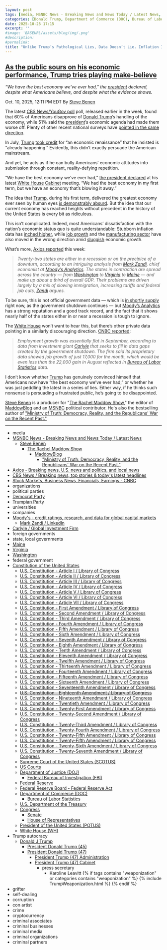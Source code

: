 ```yaml
---
layout: post
tags: [media, MSNBC News - Breaking News and News Today / Latest News, Steve Benen, The Rachel Maddow Show, MaddowBlog, “Ministry of Truth –  Democracy Reality and the Republicans’ War on the Recent Past.”, Axios - Breaking news U.S. news and politics and local news, CBS News / Breaking news top stories & today’s latest headlines, Stock Markets Business News Financials Earnings - CNBC, organizations, political parties, Democrat Party, Trumpian Party, universities, companies, Moody’s - credit ratings research and data for global capital markets, Mark Zandi / LinkedIn, Carlyle / Global Investment Firm, foreign governments, state local governments, Maine, Virginia, Washington, federal government, Constitution of the United States, U.S. Constitution - Article I / Library of Congress, U.S. Constitution - Article II / Library of Congress, U.S. Constitution - Article III / Library of Congress, U.S. Constitution - Article IV / Library of Congress, U.S. Constitution - Article V / Library of Congress, U.S. Constitution - Article VI / Library of Congress, U.S. Constitution - Article VII / Library of Congress, U.S. Constitution - First Amendment / Library of Congress, U.S. Constitution - Second Amendment / Library of Congress, U.S. Constitution - Third Amendment / Library of Congress, U.S. Constitution - Fourth Amendment / Library of Congress, U.S. Constitution - Fifth Amendment / Library of Congress, U.S. Constitution - Sixth Amendment / Library of Congress, U.S. Constitution - Seventh Amendment / Library of Congress, U.S. Constitution - Eighth Amendment / Library of Congress, U.S. Constitution - Tenth Amendment / Library of Congress, U.S. Constitution - Eleventh Amendment / Library of Congress, U.S. Constitution - Twelfth Amendment / Library of Congress, U.S. Constitution - Thirteenth Amendment / Library of Congress, U.S. Constitution - Fourteenth Amendment / Library of Congress, U.S. Constitution - Fifteenth Amendment / Library of Congress, U.S. Constitution - Sixteenth Amendment / Library of Congress, U.S. Constitution - Seventeenth Amendment / Library of Congress, U.S. Constitution - Eighteenth Amendment / Library of Congress, U.S. Constitution - Nineteenth Amendment / Library of Congress, U.S. Constitution - Twentieth Amendment / Library of Congress, U.S. Constitution - Twenty-First Amendment / Library of Congress, U.S. Constitution - Twenty-Second Amendment / Library of Congress, U.S. Constitution - Twenty-Third Amendment / Library of Congress, U.S. Constitution - Twenty-Fourth Amendment / Library of Congress, U.S. Constitution - Twenty-Fifth Amendment / Library of Congress, U.S. Constitution - Twenty-Fifth Amendment / Library of Congress, U.S. Constitution - Twenty-Sixth Amendment / Library of Congress, U.S. Constitution - Twenty-Seventh Amendment / Library of Congress, Supreme Court of the United States (SCOTUS), US Courts, Department of Justice (DOJ), Federal Bureau of Investigation (FBI), Federal Reserve, Federal Reserve Board - Federal Reserve Act, Department of Commerce (DOC), Bureau of Labor Statistics, U.S. Department of the Treasury, Congress, Senate, House of Representatives, President of the United States (POTUS), White House (WH), Trump autocracy, Donald J Trump, President Donald Trump (45), President Donald Trump (47), President Trump (47) Administration, President Trump (47) Cabinet, press secretary, Karoline Leavitt, grifter, self-dealing, corruption, con artist, crime, cryptocurrency, criminal associates, criminal businesses, criminal media, criminal organizations, criminal partners]
categories: [Donald Trump, Department of Commerce (DOC), Bureau of Labor Statistics (BLS), inflation, economy]
date: 2025-10-25 17:15
excerpt: ''
#image: 'BASEURL/assets/blog/img/.png'
#description:
#permalink:
title: "Unlike Trump’s Pathological Lies, Data Doesn’t Lie. Inflation Is Up, Economy Is Down"
---
```



## [As the public sours on his economic performance, Trump tries playing make-believe](https://www.msnbc.com/rachel-maddow-show/maddowblog/public-sours-economic-performance-trump-tries-playing-make-believe-rcna236900)

*“We have the best economy we’ve ever had,” the [president](https://www.whitehouse.gov/) declared, despite what Americans believe, and despite what the evidence shows.*

Oct. 10, 2025, 12:11 PM EDT
By [Steve Benen](https://www.msnbc.com/author/steve-benen-ncpn433601)

The latest [CBS News/YouGov poll](https://www.cbsnews.com/news/cbs-news-poll-shutdown-trump-democrats-republicans/) poll, released earlier in the week, found that 60% of Americans disapprove of [Donald Trump](https://www.msnbc.com/rachel-maddow-show/maddowblog/-took-freedom-speech-away-first-amendment-trump-says-quiet-part-loud-rcna236600)’s handling of the economy, while 51% said the [president](https://www.whitehouse.gov/)’s economic agenda had made them worse off. Plenty of other recent national surveys have [pointed in the same direction](https://www.msnbc.com/rachel-maddow-show/maddowblog/public-rejects-economic-performance-trump-pitches-alternate-reality-rcna232414).

In July, [Trump](https://www.donaldjtrump.com/) [took credit](https://truthsocial.com/@realDonaldTrump/114784201810637218) for “an economic renaissance” that he insisted is “already happening.” Evidently, this didn’t exactly persuade the American mainstream.

And yet, he acts as if he can bully Americans’ economic attitudes into submission through constant, reality-defying repetition.

“We have the best economy we’ve ever had,” [the president declared](https://rollcall.com/factbase/trump/transcript/donald-trump-remarks-cabinet-meeting-october-9-2025/) at his latest [White House](https://www.whitehouse.gov/) [Cabinet](https://www.whitehouse.gov/administration/the-cabinet/) meeting. “We had the best economy in my first term, but we have an economy that’s blowing it away.”

The idea that [Trump](https://www.donaldjtrump.com/), during his first term, delivered the greatest economy ever seen by human eyes [is demonstrably absurd](https://www.msnbc.com/rachel-maddow-show/maddowblog/republican-convention-2024-trump-rewrite-history-economy-rcna162102). But the idea that our current economy has reached heights without precedent in the history of the United States is every bit as ridiculous.

This isn’t complicated. Indeed, most Americans’ dissatisfaction with the nation’s economic status quo is quite understandable: Stubborn inflation data has [inched higher](https://www.msnbc.com/rachel-maddow-show/maddowblog/white-house-rolls-weak-new-pitch-economy-trump-slump-continues-rcna229781), while [job growth](https://www.msnbc.com/rachel-maddow-show/maddowblog/white-house-rolls-weak-new-pitch-economy-trump-slump-continues-rcna229781) and the [manufacturing sector](https://www.msnbc.com/opinion/msnbc-opinion/trump-tariffs-economy-manufacturing-ism-rcna228790) have also moved in the wrong direction amid [sluggish](https://www.msnbc.com/rachel-maddow-show/maddowblog/us-economy-cools-trump-points-phenomenal-numbers-dont-exist-rcna223119) economic growth.

What’s more, [Axios reported](https://www.axios.com/newsletters/axios-macro-a4b56420-a516-11f0-8a32-b1c1571dfd59.html) this week:

> *Twenty-two states are either in a recession or on the precipice of a downturn, according to an intriguing analysis from [Mark Zandi](https://www.linkedin.com/in/mark-zandi-667086350/), chief economist at [Moody’s Analytics](https://www.moodys.com/). The states in contraction are spread across the country — from [Washington](https://www.wa.gov/) to [Virginia](https://www.virginia.gov/) to [Maine](https://www.maine.gov/) — and make up about a third of overall GDP. Their problems are driven largely by a mix of slowing immigration, increasing tariffs and federal job cuts, [Zandi](https://www.linkedin.com/in/mark-zandi-667086350/) argues.*

To be sure, this is not official government data — which is [in shortly supply](https://www.msnbc.com/rachel-maddow-show/maddowblog/government-shutdown-leaves-americans-dark-latest-job-numbers-rcna235502) right now, as the government shutdown continues — but [Moody’s Analytics](https://www.moodys.com/) has a strong reputation and a good track record, and the fact that it shows nearly half of the states either in or near a recession is tough to ignore.

The [White House](https://www.whitehouse.gov/) won’t want to hear this, but there’s other private data pointing in a similarly discouraging direction. [CNBC reported](https://www.cnbc.com/2025/10/07/the-shutdown-meant-no-jobs-report-carlyles-analysis-shows-it-would-have-been-pretty-bad.html):

> *Employment growth was essentially flat in September, according to data from investment giant [Carlyle](https://www.carlyle.com/) that seeks to fill in data gaps created by the government shutdown. The firm said its proprietary data showed job growth of just 17,000 for the month, which would be even less than the 22,000 gain in August reflected in [Bureau of Labor Statistics](https://www.bls.gov/) data.*

I don’t know whether [Trump](https://www.donaldjtrump.com/) has genuinely convinced himself that Americans now have “the best economy we’ve ever had,” or whether he was just peddling the latest in a series of lies. Either way, if he thinks such nonsense is persuading a frustrated public, he’s going to be disappointed.

[Steve Benen](https://www.msnbc.com/author/steve-benen-ncpn433601) is a producer for "[The Rachel Maddow Show](https://www.msnbc.com/rachel-maddow-show)," the editor of [MaddowBlog](https://www.msnbc.com/rachel-maddow-show) and an [MSNBC](https://www.msnbc.com/) political contributor. He's also the bestselling author of ["Ministry of Truth: Democracy, Reality, and the Republicans' War on the Recent Past."](https://www.harpercollins.com/products/ministry-of-truth-steve-benen)

----
- media
- [MSNBC News - Breaking News and News Today / Latest News](https://www.msnbc.com/)
    - [Steve Benen](https://www.msnbc.com/author/steve-benen-ncpn433601)
        - [The Rachel Maddow Show](https://www.msnbc.com/rachel-maddow-show)
            - [MaddowBlog](https://www.msnbc.com/rachel-maddow-show)
                - ["Ministry of Truth: Democracy, Reality, and the Republicans' War on the Recent Past."](https://www.harpercollins.com/products/ministry-of-truth-steve-benen)
- [Axios - Breaking news, U.S. news and politics, and local news](https://www.axios.com/)
- [CBS News / Breaking news, top stories & today's latest headlines](https://www.cbsnews.com/)
- [Stock Markets, Business News, Financials, Earnings - CNBC](https://www.cnbc.com/)
- organizations
- political parties
- [Democrat Party](https://www.democrats.org/)
- [Trumpian Party](https://www.gop.com/)
- universities
- companies
- [Moody's - credit ratings, research, and data for global capital markets](https://www.moodys.com/)
    - [Mark Zandi / LinkedIn](https://www.linkedin.com/in/mark-zandi-667086350/)
- [Carlyle / Global Investment Firm](https://www.carlyle.com/)
- foreign governments
- state, local governments 
- [Maine](https://www.maine.gov/)
- [Virginia](https://www.virginia.gov/)
- [Washington](https://www.wa.gov/)
- federal government
- [Constitution of the United States](https://constitution.congress.gov/constitution/)
    - [U.S. Constitution - Article I / Library of Congress](https://constitution.congress.gov/constitution/article-1/)
    - [U.S. Constitution - Article II / Library of Congress](https://constitution.congress.gov/constitution/article-2/)
    - [U.S. Constitution - Article III / Library of Congress](https://constitution.congress.gov/constitution/article-3/)
    - [U.S. Constitution - Article IV / Library of Congress](https://constitution.congress.gov/constitution/article-4/)
    - [U.S. Constitution - Article V / Library of Congress](https://constitution.congress.gov/constitution/article-5/)
    - [U.S. Constitution - Article VI / Library of Congress](https://constitution.congress.gov/constitution/article-6/)
    - [U.S. Constitution - Article VII / Library of Congress](https://constitution.congress.gov/constitution/article-7/)
    - [U.S. Constitution - First Amendment /  Library of Congress](https://constitution.congress.gov/constitution/amendment-1/)
    - [U.S. Constitution - Second Amendment /  Library of Congress](https://constitution.congress.gov/constitution/amendment-2/)
    - [U.S. Constitution - Third Amendment /  Library of Congress](https://constitution.congress.gov/constitution/amendment-3/)
    - [U.S. Constitution - Fourth Amendment /  Library of Congress](https://constitution.congress.gov/constitution/amendment-4/)
    - [U.S. Constitution - Fifth Amendment /  Library of Congress](https://constitution.congress.gov/constitution/amendment-5/)
    - [U.S. Constitution - Sixth Amendment /  Library of Congress](https://constitution.congress.gov/constitution/amendment-6/)
    - [U.S. Constitution - Seventh Amendment /  Library of Congress](https://constitution.congress.gov/constitution/amendment-7/)
    - [U.S. Constitution - Eighth Amendment /  Library of Congress](https://constitution.congress.gov/constitution/amendment-8/)
    - [U.S. Constitution - Tenth Amendment /  Library of Congress](https://constitution.congress.gov/constitution/amendment-10/)
    - [U.S. Constitution - Eleventh Amendment /  Library of Congress](https://constitution.congress.gov/constitution/amendment-11/)
    - [U.S. Constitution - Twelfth Amendment /  Library of Congress](https://constitution.congress.gov/constitution/amendment-12/)
    - [U.S. Constitution - Thirteenth Amendment /  Library of Congress](https://constitution.congress.gov/constitution/amendment-13/)
    - [U.S. Constitution - Fourteenth Amendment /  Library of Congress](https://constitution.congress.gov/constitution/amendment-14/)
    - [U.S. Constitution - Fifteenth Amendment /  Library of Congress](https://constitution.congress.gov/constitution/amendment-15/)
    - [U.S. Constitution - Sixteenth Amendment /  Library of Congress](https://constitution.congress.gov/constitution/amendment-16/)
    - [U.S. Constitution - Seventeenth Amendment /  Library of Congress](https://constitution.congress.gov/constitution/amendment-17/)
    - ~~[U.S. Constitution - Eighteenth Amendment /  Library of Congress](https://constitution.congress.gov/constitution/amendment-18/)~~
    - [U.S. Constitution - Nineteenth Amendment /  Library of Congress](https://constitution.congress.gov/constitution/amendment-19/)
    - [U.S. Constitution - Twentieth Amendment /  Library of Congress](https://constitution.congress.gov/constitution/amendment-20/)
    - [U.S. Constitution - Twenty-First Amendment /  Library of Congress](https://constitution.congress.gov/constitution/amendment-21/)
    - [U.S. Constitution - Twenty-Second Amendment /  Library of Congress](https://constitution.congress.gov/constitution/amendment-22/)
    - [U.S. Constitution - Twenty-Third Amendment /  Library of Congress](https://constitution.congress.gov/constitution/amendment-23/)
    - [U.S. Constitution - Twenty-Fourth Amendment /  Library of Congress](https://constitution.congress.gov/constitution/amendment-24/)
    - [U.S. Constitution - Twenty-Fifth Amendment /  Library of Congress](https://constitution.congress.gov/constitution/amendment-25/)
    - [U.S. Constitution - Twenty-Fifth Amendment /  Library of Congress](https://constitution.congress.gov/constitution/amendment-25/)
    - [U.S. Constitution - Twenty-Sixth Amendment /  Library of Congress](https://constitution.congress.gov/constitution/amendment-26/)
    - [U.S. Constitution - Twenty-Seventh Amendment /  Library of Congress](https://constitution.congress.gov/constitution/amendment-27/)
    - [Supreme Court of the United States (SCOTUS)](https://www.supremecourt.gov/)
    - [US Courts](https://www.uscourts.gov/)
    - [Department of Justice (DOJ)](https://www.justice.gov/)
        - [Federal Bureau of Investigation (FBI)](https://www.fbi.gov/)
    - [Federal Reserve](https://www.federalreserve.gov/)
    - [Federal Reserve Board - Federal Reserve Act](https://www.federalreserve.gov/aboutthefed/fract.htm)
    - [Department of Commerce (DOC)](https://www.commerce.gov/)
        - [Bureau of Labor Statistics](https://www.bls.gov/)
    - [U.S. Department of the Treasury](https://home.treasury.gov/)
    - [Congress](https://www.congress.gov/)
        - [Senate](https://www.senate.gov/)
        - [House of Representatives](https://www.house.gov/)
     - [President of the United States (POTUS)](https://www.whitehouse.gov/)
    - [White House (WH)](https://www.whitehouse.gov/)
- Trump autocracy
    - [Donald J Trump](https://www.donaldjtrump.com/)
        - [President Donald Trump (45)](https://trumpwhitehouse.archives.gov/)
        - [President Donald Trump (47)](https://www.whitehouse.gov/administration/donald-j-trump/)
            - [President Trump (47) Administration](https://www.whitehouse.gov/administration/)
            - [President Trump (47) Cabinet](https://www.whitehouse.gov/administration/the-cabinet/)
                - press secretary
                    - Karoline Leavitt
{% if tags contains "weaponization" or categories contains "weaponization" %}
  {% include TrumpWeaponization.html %}
{% endif %}
- grifter
- self-dealing
- corruption
- con artist
- crime
- cryptocurrency
- criminal associates
- criminal businesses
- criminal media
- criminal organizations
- criminal partners